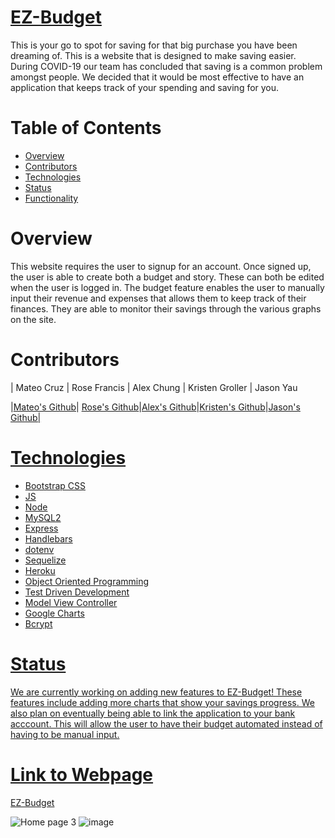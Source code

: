 


# <a href="https://ez-budget10.herokuapp.com/">EZ-Budget</a>

This is your go to spot for saving for that big purchase you have been dreaming of. This is a website that is designed to make saving easier. During COVID-19 our team has concluded that saving is a common problem amongst  people. We decided that it would be most effective to have an application that keeps track of your spending and saving for you.

# Table of Contents
* [Overview](#Overview)
* [Contributors](#Contributors)
* [Technologies](#Technologies)
* [Status](#Status)
* [Functionality](#Functionality)


# Overview
This website requires the user to signup for an account. Once signed up, the user is able to create both a budget and story. These can both be edited when the user is logged in. The budget feature enables the user to manually input their revenue and expenses that allows them to keep track of their finances. They are able to monitor their savings through the various graphs on the site. 

# Contributors


| Mateo Cruz | Rose Francis | Alex Chung | Kristen Groller | Jason Yau


|<a href="https://github.com/cruzma" target="_blank">Mateo's Github</a>| <a href="https://github.com/rosefrancis-tech"> Rose's Github</a>|<a href="https://github.com/AChung92">Alex's Github</a>|<a href="https://github.com/Kgroll">Kristen's Github</a>|<a href="https://github.com/0726hayate">Jason's Github|


# Technologies

* Bootstrap CSS
* JS
* Node
* MySQL2
* Express 
* Handlebars
* dotenv
* Sequelize
* Heroku
* Object Oriented Programming
* Test Driven Development
* Model View Controller
* Google Charts
* Bcrypt

# Status
We are currently working on adding new features to EZ-Budget! These features include adding more charts that show your savings progress. We also plan on eventually being able to link the application to your bank acccount. This will allow the user to have their budget automated instead of having to be manual input.


# Link to Webpage
[EZ-Budget](https://ez-budget10.herokuapp.com/)

![Home page 3](https://user-images.githubusercontent.com/75186217/112775517-1f5a8c80-900b-11eb-861e-2a4f0af2eb95.jpg)
![image](https://user-images.githubusercontent.com/75186217/112775145-f5549a80-9009-11eb-8741-d300fb856a3f.png)
